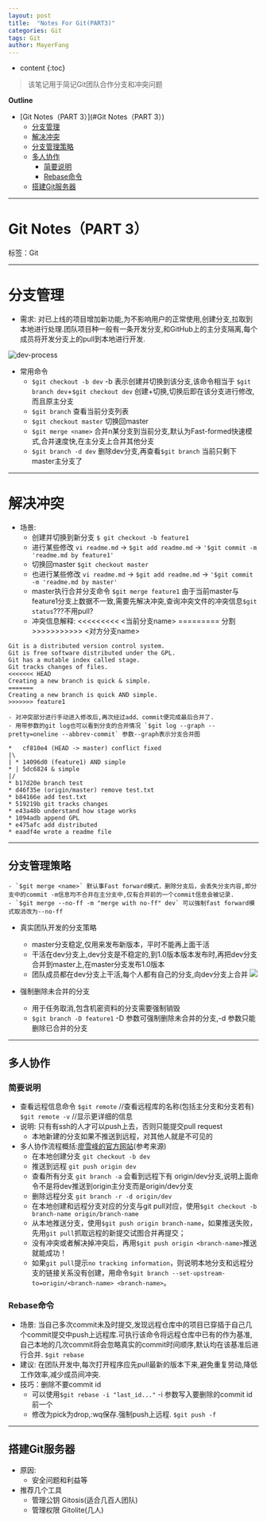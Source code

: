 ```yaml
---
layout: post
title:  "Notes For Git(PART3)"
categories: Git
tags: Git
author: MayerFang
---
```


* content
{:toc}

>该笔记用于简记Git团队合作分支和冲突问题




**Outline**

- [Git Notes（PART 3）](#Git Notes（PART 3）)
	- [分支管理](#分支管理)
	- [解决冲突](#解决冲突)
	- [分支管理策略](#分支管理策略)
	- [多人协作](#多人协作)
		- [简要说明](#简要说明)
		- [Rebase命令](#Rebase命令)
	- [搭建Git服务器](#搭建Git服务器)



---

# Git Notes（PART 3）

标签：Git

---

# 分支管理

- 需求: 对已上线的项目增加新功能,为不影响用户的正常使用,创建分支,拉取到本地进行处理.团队项目种一般有一条开发分支,和GitHub上的主分支隔离,每个成员将开发分支上的pull到本地进行开发.

![dev-process](resources/dev-process.JPG)

- 常用命令
	- `$git checkout -b dev` -b 表示创建并切换到该分支,该命令相当于 `$git branch dev`+`$git checkout dev` 创建+切换,切换后即在该分支进行修改,而且原主分支
	- `$git branch` 查看当前分支列表
	- `$git checkout master` 切换回master
	- `$git merge <name>` 合并n某分支到当前分支,默认为Fast-formed快速模式,合并速度快,在主分支上合并其他分支
	- `$git branch -d dev` 删除dev分支,再查看`$git branch` 当前只剩下master主分支了

---

# 解决冲突

- 场景:
	- 创建并切换到新分支 `$ git checkout -b feature1`
	- 进行某些修改 `vi readme.md` -> `$git add readme.md` -> `'$git commit -m 'readme.md by feature1'` 
	- 切换回master `$git checkout master` 
	- 也进行某些修改 `vi readme.md` -> `$git add readme.md` -> `'$git commit -m 'readme.md by master'` 
	- master执行合并分支命令 `$git merge feature1` 由于当前master与feature1分支上数据不一致,需要先解决冲突,查询冲突文件的冲突信息`$git status`???不用pull?
	- 冲突信息解释: <<<<<<<<< <当前分支name> ========= 分割 >>>>>>>>>>> <对方分支name>

```
Git is a distributed version control system.
Git is free software distributed under the GPL.
Git has a mutable index called stage.
Git tracks changes of files.
<<<<<<< HEAD
Creating a new branch is quick & simple.
=======
Creating a new branch is quick AND simple.
>>>>>>> feature1
```
	- 对冲突部分进行手动进入修改后,再次经过add、commit便完成最后合并了.
	- 用带参数的git log也可以看到分支的合并情况 `$git log --graph --pretty=oneline --abbrev-commit` 参数--graph表示分支合并图

```
*   cf810e4 (HEAD -> master) conflict fixed
|\  
| * 14096d0 (feature1) AND simple
* | 5dc6824 & simple
|/  
* b17d20e branch test
* d46f35e (origin/master) remove test.txt
* b84166e add test.txt
* 519219b git tracks changes
* e43a48b understand how stage works
* 1094adb append GPL
* e475afc add distributed
* eaadf4e wrote a readme file
```

---

## 分支管理策略

	- `$git merge <name>` 默认事Fast forward模式，删除分支后，会丢失分支内容,即分支中的commit -m信息均不合并在主分支中,仅有合并前的一个commit信息会被记录.
	- `$git merge --no-ff -m "merge with no-ff" dev` 可以强制fast forward模式取消改为--no-ff


- 真实团队开发的分支策略
	- master分支稳定,仅用来发布新版本，平时不能再上面干活
	- 干活在dev分支上,dev分支是不稳定的,到1.0版本版本发布时,再把dev分支合并到master上,在master分支发布1.0版本
	- 团队成员都在dev分支上干活,每个人都有自己的分支,向dev分支上合并
![](resources/group-dev.png)
	
- 强制删除未合并的分支
	- 用于任务取消,包含机密资料的分支需要强制销毁
	- `$git branch -D feature1` -D 参数可强制删除未合并的分支,-d 参数只能删除已合并的分支

---

## 多人协作

### 简要说明

- 查看远程信息命令
`$git remote` //查看远程库的名称(包括主分支和分支若有)
`$git remote -v` //显示更详细的信息
- 说明: 只有有ssh的人才可以push上去，否则只能提交pull request
	- 本地新建的分支如果不推送到远程，对其他人就是不可见的
- 多人协作流程概括:[廖雪峰的官方网站](https://www.liaoxuefeng.com/wiki/0013739516305929606dd18361248578c67b8067c8c017b000/0013760174128707b935b0be6fc4fc6ace66c4f15618f8d000)(参考来源)
	- 在本地创建分支 `git checkout -b dev`
	- 推送到远程 `git push origin dev`
	- 查看所有分支 `git branch -a` 会看到远程下有 origin/dev分支,说明上面命令不是将dev推送到origin主分支而是origin/dev分支
	- 删除远程分支 `git branch -r -d origin/dev`
	- 在本地创建和远程分支对应的分支与git pull对应，使用`$git checkout -b branch-name origin/branch-name`
	- 从本地推送分支，使用`$git push origin branch-name`，如果推送失败，先用`git pull`抓取远程的新提交试图合并再提交；
	- 没有冲突或者解决掉冲突后，再用`$git push origin <branch-name>`推送就能成功！
	- 如果`git pull`提示`no tracking information`，则说明本地分支和远程分支的链接关系没有创建，用命令`$git branch --set-upstream-to=origin/<branch-name> <branch-name>`。

### Rebase命令

- 场景: 当自己多次commit未及时提交,发现远程仓库中的项目已穿插于自己几个commit提交中push上远程库.可执行该命令将远程仓库中已有的作为基准,自己本地的几次commit将会忽略真实的commit时间顺序,默认均在该基准后进行合并.
`$git rebase`
- 建议: 在团队开发中,每次打开程序应先pull最新的版本下来,避免重复劳动,降低工作效率,减少成员间冲突.
- 技巧：删除不要commit id
	- 可以使用`$git rebase -i "last_id..."` -i 参数写入要删除的commit id前一个
	- 修改为pick为drop,:wq保存.强制push上远程. `$git push -f` 

---

## 搭建Git服务器

- 原因:
	- 安全问题和利益等
- 推荐几个工具
	- 管理公钥 Gitosis(适合几百人团队)
	- 管理权限 Gitolite(几人)